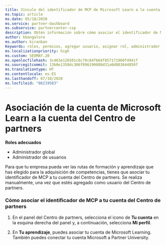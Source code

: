 ```yaml
---
title: Vínculo del identificador de MCP de Microsoft Learn a la cuenta del Centro de partners
ms.topic: article
ms.date: 05/18/2020
ms.service: partner-dashboard
ms.subservice: partnercenter-csp
description: Obtén información sobre cómo asociar el identificador de MCP a tu cuenta del Centro de partners para que tu empresa pueda ver las rutas de formación y aprendizaje que has elegido para la adquisición de competencias.
author: kbangalore
ms.author: kiranban
Keywords: roles, permisos, agregar usuario, asignar rol, administrador, agente, ID de MCP, Microsoft Learn
ms.localizationpriority: high
ms.custom: SEOMAY.20
ms.openlocfilehash: 3c463e126501c6c70c84fb64f857171960f4941f
ms.sourcegitcommit: 13b0e1358dc306f896190088d31a0d883644850f
ms.translationtype: HT
ms.contentlocale: es-ES
ms.lasthandoff: 07/10/2020
ms.locfileid: "86219583"
---
```

# <a name="associate-your-microsoft-learn-account-to-your-partner-center-account"></a>Asociación de la cuenta de Microsoft Learn a la cuenta del Centro de partners

**Roles adecuados**

- Administrador global
- Administrador de usuarios

Para que tu empresa pueda ver las rutas de formación y aprendizaje que has elegido para la adquisición de competencias, tienes que asociar tu identificador de MCP a tu cuenta del Centro de partners. Se realiza manualmente, una vez que estés agregado como usuario del Centro de partners.

### <a name="how-to-associate-your-mcp-id-to-your-partner-center-account"></a>Cómo asociar el identificador de MCP a tu cuenta del Centro de partners

1. En el panel del Centro de partners, selecciona el icono de **Tu cuenta** en la esquina derecha del panel y, a continuación, selecciona **Mi perfil**.

2. En **Tu aprendizaje**, puedes asociar tu cuenta de Microsoft Learning. También puedes conectar tu cuenta Microsoft a Partner University.
